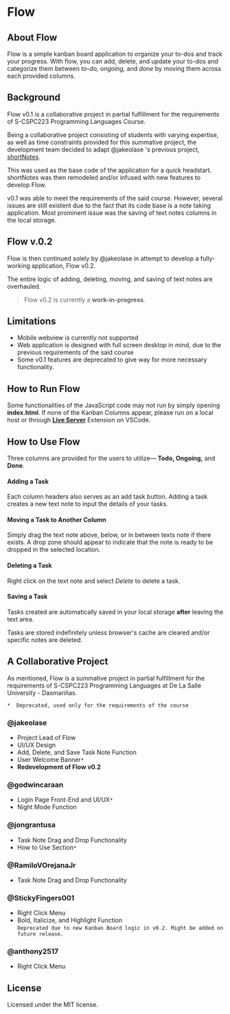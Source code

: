 # Flow

## About Flow
Flow is a simple kanban board application to organize your to-dos and track your progress. With flow, you can add, delete, and update your to-dos and categorize them between *to-do, ongoing,* and *done* by moving them across each provided columns. 

## Background
Flow v0.1 is a collaborative  project in partial fulfillment for the requirements of S-CSPC223 Programming Languages Course. 

Being a collaborative project consisting of students with varying expertise, as well as time constraints provided for this summative project,  the development team decided to adapt @jakeolase 's previous project, [shortNotes](https://github.com/jakeolase/shortNotes).

This was used as the base code of the application for a quick headstart. shortNotes was then remodeled and/or infused with new features to develop Flow. 

v0.1 was able to meet the requirements of the said course. However, several issues are still existent due to the fact that its code base is a note taking application. Most prominent issue was the saving of text notes columns in the local storage. 


## Flow v.0.2
Flow is then continued solely by @jakeolase in attempt to develop a fully-working application, Flow v0.2.  

The entire logic of adding, deleting, moving, and saving of text notes are overhauled. 

> Flow v0.2 is currently a **work-in-progress**.

## Limitations
- Mobile webview is currently not supported
- Web application is designed with full screen desktop in mind, due to the previous requirements of the said course
- Some v0.1 features are deprecated to give way for more necessary functionality.

## How to Run Flow
Some functionalities of the JavaScript code may not run by simply opening **index.html**. If none of the Kanban Columns appear, please run on a local host or through **[Live Server](https://marketplace.visualstudio.com/items?itemName=ritwickdey.LiveServer)** Extension on VSCode. 

## How to Use Flow
Three columns are provided for the users to utilize— **Todo, Ongoing,** and **Done**. 

#### Adding a Task
Each column headers also serves as an add task button. Adding a task creates a new text note to input the details of your tasks.

#### Moving a Task to Another Column
Simply drag the text note above, below, or in between texts note if there exists. A drop zone should appear to indicate that the note is ready to be dropped in the selected location. 

#### Deleting a Task
Right click on the text note and select *Delete* to delete a task. 

#### Saving a Task
Tasks created are automatically saved in your local storage **after** leaving the text area. 

Tasks are stored indefinitely unless browser's cache are cleared and/or specific notes are deleted. 


## A Collaborative Project
As mentioned, Flow is a summative project in partial fulfillment for the requirements of S-CSPC223 Programming Languages at De La Salle University - Dasmariñas. 

`*  Deprecated, used only for the requirements of the course`

### @jakeolase
- Project Lead of Flow
- UI/UX Design
- Add, Delete, and Save Task Note Function
- User Welcome Banner`*`
- **Redevelopment of Flow v0.2**

### @godwincaraan
- Login Page Front-End and UI/UX`*`
- Night Mode Function

### @jongrantusa
- Task Note Drag and Drop Functionality
- How to Use Section`*`

### @RamiloVOrejanaJr
- Task Note Drag and Drop Functionality

### @StickyFingers001
- Right Click Menu
- Bold, Italicize, and Highlight Function\
`Deprecated due to new Kanban Board logic in v0.2. Might be added on future release.`

### @anthony2517
- Right Click Menu


## License
Licensed under the MIT license.